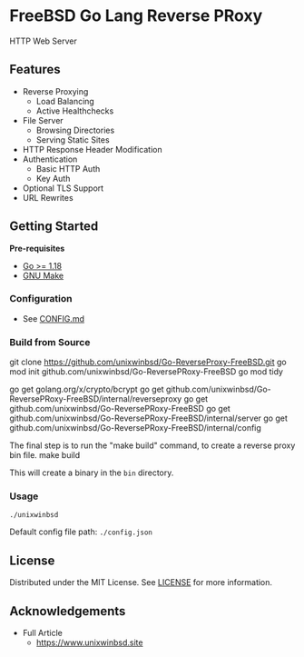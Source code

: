 # FreeBSD Go Lang Reverse PRoxy

HTTP Web Server

## Features

- Reverse Proxying
    - Load Balancing
    - Active Healthchecks
- File Server
    - Browsing Directories
    - Serving Static Sites
- HTTP Response Header Modification
- Authentication
    - Basic HTTP Auth
    - Key Auth
- Optional TLS Support
- URL Rewrites

## Getting Started

**Pre-requisites**
- [Go >= 1.18](https://go.dev/)
- [GNU Make](https://www.gnu.org/software/make/)

### Configuration
- See [CONFIG.md](./CONFIG.md)

### Build from Source

git clone https://github.com/unixwinbsd/Go-ReverseProxy-FreeBSD.git
go mod init github.com/unixwinbsd/Go-ReversePRoxy-FreeBSD
go mod tidy

go get golang.org/x/crypto/bcrypt
go get github.com/unixwinbsd/Go-ReversePRoxy-FreeBSD/internal/reverseproxy
go get github.com/unixwinbsd/Go-ReversePRoxy-FreeBSD
go get github.com/unixwinbsd/Go-ReversePRoxy-FreeBSD/internal/server
go get github.com/unixwinbsd/Go-ReversePRoxy-FreeBSD/internal/config

The final step is to run the "make build" command, to create a reverse proxy bin file.
make build

This will create a binary in the `bin` directory.

### Usage

```shell
./unixwinbsd
```
Default config file path: `./config.json`



## License

Distributed under the MIT License. See [LICENSE](./LICENSE) for more information.

## Acknowledgements

- Full Article
  - https://www.unixwinbsd.site

